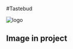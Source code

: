 #Tastebud




![logo](https://github.com/02Neha/Tastebud/assets/95375309/207d0feb-b03d-4411-ba1d-491c7af20a8f)

## Image in project



